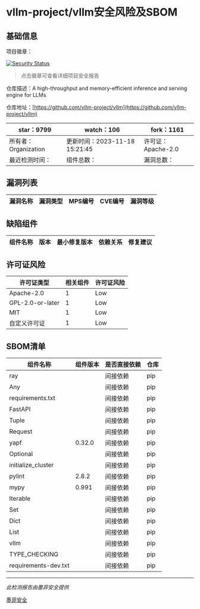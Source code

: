 # vllm-project/vllm安全风险及SBOM

## 基础信息

项目徽章：

[![Security Status](https://www.murphysec.com/platform3/v31/badge/1725945923892105216.svg)](https://www.murphysec.com/console/report/1692240541550268416/1725945923892105216)

> 点击徽章可查看详细项目安全报告

仓库描述：A high-throughput and memory-efficient inference and serving engine for LLMs

仓库地址：[https://github.com/vllm-project/vllm](https://github.com/vllm-project/vllm)

| star：9799 | watch：106 | fork：1161 |
| ----------- | -------------- | ------------ |
| 所有者：Organization | 更新时间：2023-11-18 15:21:45 | 许可证：Apache-2.0 |
| 最近检测时间： | 组件总数： | 漏洞总数： |




## 漏洞列表

| 漏洞名称 | 漏洞类型 | MPS编号 | CVE编号 | 漏洞等级 |
| ------- | ------ | ------- | ------ | ----- |





## 缺陷组件

| 组件名称 | 版本 | 最小修复版本 | 依赖关系 | 修复建议 |
| -------- | ---- | ------------ | -------- | -------- |





## 许可证风险

| 许可证类型 | 相关组件 | 许可证风险 |
| ---------- | -------- | ---------- |
|Apache-2.0|1|Low|
|GPL-2.0-or-later|1|Low|
|MIT|1|Low|
|自定义许可证|1|Low|




## SBOM清单

| 组件名称 | 组件版本 | 是否直接依赖 | 仓库 |
| -------- | -------- | ------------ | ---- |
|ray||间接依赖|pip|
|Any||间接依赖|pip|
|requirements.txt||间接依赖|pip|
|FastAPI||间接依赖|pip|
|Tuple||间接依赖|pip|
|Request||间接依赖|pip|
|yapf|0.32.0|间接依赖|pip|
|Optional||间接依赖|pip|
|initialize_cluster||间接依赖|pip|
|pylint|2.8.2|间接依赖|pip|
|mypy|0.991|间接依赖|pip|
|Iterable||间接依赖|pip|
|Set||间接依赖|pip|
|Dict||间接依赖|pip|
|List||间接依赖|pip|
|vllm||间接依赖|pip|
|TYPE_CHECKING||间接依赖|pip|
|requirements-dev.txt||间接依赖|pip|


------

*此检测报告由墨菲安全提供*

[墨菲安全](www.murphysec.com)
